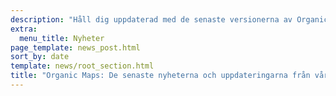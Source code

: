 ```yaml
---
description: "Håll dig uppdaterad med de senaste versionerna av Organic Maps, nyheter samt uppdateringar från vårt team"
extra:
  menu_title: Nyheter
page_template: news_post.html
sort_by: date
template: news/root_section.html
title: "Organic Maps: De senaste nyheterna och uppdateringarna från vårt team"
---
```

